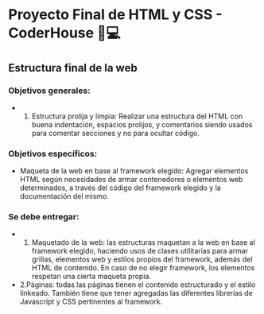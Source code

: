 # Proyecto Final de HTML y CSS - CoderHouse :muscle::computer:

## Estructura final de la web
### Objetivos generales:
- 1. Estructura prolija y limpia: Realizar una estructura del HTML con buena indentación, espacios prolijos, y comentarios siendo usados para comentar secciones y no para ocultar código.

### Objetivos específicos: 
- Maqueta de la web en base al framework elegido: Agregar elementos HTML según necesidades de armar contenedores o elementos web determinados, a través del código del framework elegido y la documentación del mismo.

### Se debe entregar: 
- 1. Maquetado de la web: las estructuras maquetan a la web en base al framework elegido, haciendo usos de clases utilitarias para armar grillas, elementos web y estilos propios del framework, además del HTML de contenido. En caso de no elegir framework, los elementos respetan una cierta maqueta propia.
- 2.Páginas: todas las páginas tienen el contenido estructurado y el estilo linkeado. También tiene que tener agregadas las diferentes librerías de Javascript y CSS pertinentes al framework.


